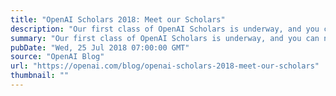 ```yaml
---
title: "OpenAI Scholars 2018: Meet our Scholars"
description: "Our first class of OpenAI Scholars is underway, and you can now follow along as this group of experienced software developers becomes machine learning practitioners."
summary: "Our first class of OpenAI Scholars is underway, and you can now follow along as this group of experienced software developers becomes machine learning practitioners."
pubDate: "Wed, 25 Jul 2018 07:00:00 GMT"
source: "OpenAI Blog"
url: "https://openai.com/blog/openai-scholars-2018-meet-our-scholars"
thumbnail: ""
---
```


